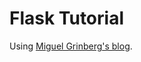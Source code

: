# Flask Tutorial

Using
[Miguel Grinberg's blog](https://blog.miguelgrinberg.com/post/the-flask-mega-tutorial-part-i-hello-world).